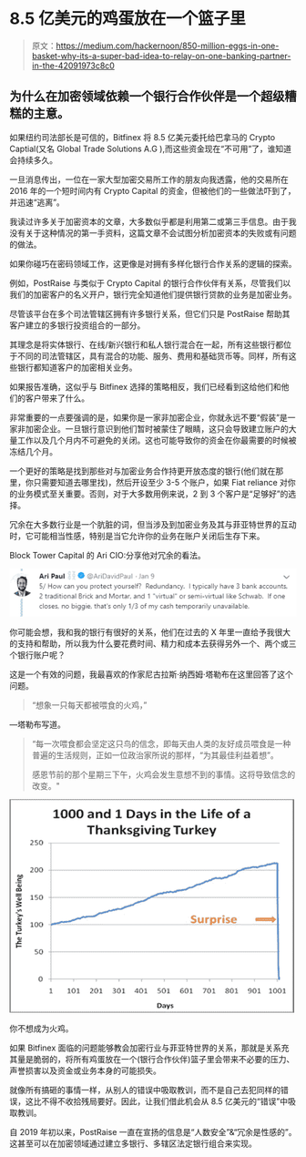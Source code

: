 # 8.5 亿美元的鸡蛋放在一个篮子里

> 原文：<https://medium.com/hackernoon/850-million-eggs-in-one-basket-why-its-a-super-bad-idea-to-relay-on-one-banking-partner-in-the-42091973c8c0>

## 为什么在加密领域依赖一个银行合作伙伴是一个超级糟糕的主意。

如果纽约司法部长是可信的，Bitfinex 将 8.5 亿美元委托给巴拿马的 Crypto Captial(又名 Global Trade Solutions A.G ),而这些资金现在“不可用”了，谁知道会持续多久。

一旦消息传出，一位在一家大型加密交易所工作的朋友向我透露，他的交易所在 2016 年的一个短时间内有 Crypto Capital 的资金，但被他们的一些做法吓到了，并迅速“逃离”。

我读过许多关于加密资本的文章，大多数似乎都是利用第二或第三手信息。由于我没有关于这种情况的第一手资料，这篇文章不会试图分析加密资本的失败或有问题的做法。

如果你碰巧在密码领域工作，这更像是对拥有多样化银行合作关系的逻辑的探索。

例如，PostRaise 与类似于 Crypto Capital 的银行合作伙伴有关系，尽管我们以我们的加密客户的名义开户，银行完全知道他们提供银行贷款的业务是加密业务。

尽管该平台在多个司法管辖区拥有许多银行关系，但它们只是 PostRaise 帮助其客户建立的多银行投资组合的一部分。

其理念是将实体银行、在线/新兴银行和私人银行混合在一起，所有这些银行都位于不同的司法管辖区，具有混合的功能、服务、费用和基础货币等。同样，所有这些银行都知道客户的加密相关业务。

如果报告准确，这似乎与 Bitfinex 选择的策略相反，我们已经看到这给他们和他们的客户带来了什么。

非常重要的一点要强调的是，如果你是一家非加密企业，你就永远不要“假装”是一家非加密企业。一旦银行意识到他们暂时被蒙住了眼睛，这只会导致建立账户的大量工作以及几个月内不可避免的关闭。这也可能导致你的资金在你最需要的时候被冻结几个月。

一个更好的策略是找到那些对与加密业务合作持更开放态度的银行(他们就在那里，你只需要知道去哪里找)，然后开设至少 3-5 个账户，如果 Fiat reliance 对你的业务模式至关重要。否则，对于大多数用例来说，2 到 3 个客户是“足够好”的选择。

冗余在大多数行业是一个肮脏的词，但当涉及到加密业务及其与菲亚特世界的互动时，它可能相当性感，特别是当它允许你的业务在账户关闭后生存下来。

Block Tower Capital 的 Ari CIO:分享他对冗余的看法。

![](img/39ddba8bc82aec4fd4d9315ed9dc2b5e.png)

你可能会想，我和我的银行有很好的关系，他们在过去的 X 年里一直给予我很大的支持和帮助，所以我为什么要花费时间、精力和成本去获得另外一个、两个或三个银行账户呢？

这是一个有效的问题，我最喜欢的作家尼古拉斯·纳西姆·塔勒布在这里回答了这个问题。

> “想象一只每天都被喂食的火鸡，”

—塔勒布写道。

> “每一次喂食都会坚定这只鸟的信念，即每天由人类的友好成员喂食是一种普遍的生活规则，正如一位政治家所说的那样，“为其最佳利益着想”。
> 
> 感恩节前的那个星期三下午，火鸡会发生意想不到的事情。这将导致信念的改变。"

![](img/304445f5115d24043cf569fcdbf1b751.png)

你不想成为火鸡。

如果 Bitfinex 面临的问题能够教会加密行业与菲亚特世界的关系，那就是关系充其量是脆弱的，将所有鸡蛋放在一个(银行合作伙伴)篮子里会带来不必要的压力、声誉损害以及资金或业务本身的可能损失。

就像所有搞砸的事情一样，从别人的错误中吸取教训，而不是自己去犯同样的错误，这比不得不收拾残局要好。因此，让我们借此机会从 8.5 亿美元的“错误”中吸取教训。

自 2019 年初以来，PostRaise 一直在宣扬的信息是“人数安全”&“冗余是性感的”。这甚至可以在加密领域通过建立多银行、多辖区法定银行组合来实现。